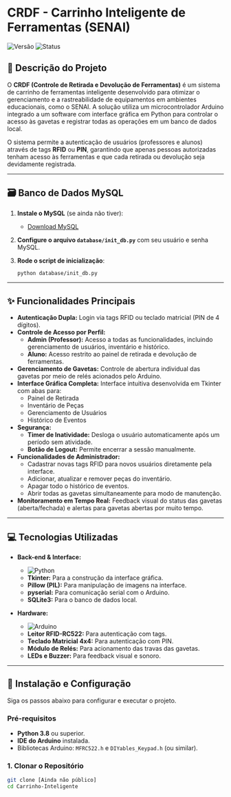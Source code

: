# CRDF - Carrinho Inteligente de Ferramentas (SENAI)

![Versão](https://img.shields.io/badge/versão-1.0.0-blue)
![Status](https://img.shields.io/badge/status-funcional-success)

## 📖 Descrição do Projeto

O **CRDF (Controle de Retirada e Devolução de Ferramentas)** é um sistema de carrinho de ferramentas inteligente desenvolvido para otimizar o gerenciamento e a rastreabilidade de equipamentos em ambientes educacionais, como o SENAI. A solução utiliza um microcontrolador Arduino integrado a um software com interface gráfica em Python para controlar o acesso às gavetas e registrar todas as operações em um banco de dados local.

O sistema permite a autenticação de usuários (professores e alunos) através de tags **RFID** ou **PIN**, garantindo que apenas pessoas autorizadas tenham acesso às ferramentas e que cada retirada ou devolução seja devidamente registrada.

---

## 🗃️ Banco de Dados MySQL

1. **Instale o MySQL** (se ainda não tiver):
   - [Download MySQL](https://dev.mysql.com/downloads/)

2. **Configure o arquivo `database/init_db.py`** com seu usuário e senha MySQL.

3. **Rode o script de inicialização**:
   ```bash
   python database/init_db.py
   
---

## ✨ Funcionalidades Principais

* **Autenticação Dupla:** Login via tags RFID ou teclado matricial (PIN de 4 dígitos).
* **Controle de Acesso por Perfil:**
    * **Admin (Professor):** Acesso a todas as funcionalidades, incluindo gerenciamento de usuários, inventário e histórico.
    * **Aluno:** Acesso restrito ao painel de retirada e devolução de ferramentas.
* **Gerenciamento de Gavetas:** Controle de abertura individual das gavetas por meio de relés acionados pelo Arduino.
* **Interface Gráfica Completa:** Interface intuitiva desenvolvida em Tkinter com abas para:
    * Painel de Retirada
    * Inventário de Peças
    * Gerenciamento de Usuários
    * Histórico de Eventos
* **Segurança:**
    * **Timer de Inatividade:** Desloga o usuário automaticamente após um período sem atividade.
    * **Botão de Logout:** Permite encerrar a sessão manualmente.
* **Funcionalidades de Administrador:**
    * Cadastrar novas tags RFID para novos usuários diretamente pela interface.
    * Adicionar, atualizar e remover peças do inventário.
    * Apagar todo o histórico de eventos.
    * Abrir todas as gavetas simultaneamente para modo de manutenção.
* **Monitoramento em Tempo Real:** Feedback visual do status das gavetas (aberta/fechada) e alertas para gavetas abertas por muito tempo.

---

## 💻 Tecnologias Utilizadas

* **Back-end & Interface:**
    * ![Python](https://img.shields.io/badge/Python-3776AB?style=for-the-badge&logo=python&logoColor=white)
    * **Tkinter:** Para a construção da interface gráfica.
    * **Pillow (PIL):** Para manipulação de imagens na interface.
    * **pyserial:** Para comunicação serial com o Arduino.
    * **SQLite3:** Para o banco de dados local.

* **Hardware:**
    * ![Arduino](https://img.shields.io/badge/Arduino-00979D?style=for-the-badge&logo=arduino&logoColor=white)
    * **Leitor RFID-RC522:** Para autenticação com tags.
    * **Teclado Matricial 4x4:** Para autenticação com PIN.
    * **Módulo de Relés:** Para acionamento das travas das gavetas.
    * **LEDs e Buzzer:** Para feedback visual e sonoro.

---

## 🚀 Instalação e Configuração

Siga os passos abaixo para configurar e executar o projeto.

### Pré-requisitos

* **Python 3.8** ou superior.
* **IDE do Arduino** instalada.
* Bibliotecas Arduino: `MFRC522.h` e `DIYables_Keypad.h` (ou similar).

### 1. Clonar o Repositório

```bash
git clone [Ainda não público]
cd Carrinho-Inteligente
